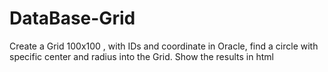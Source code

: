 # DataBase-Grid
Create a Grid 100x100 , with IDs and coordinate in Oracle, find a circle with specific center and radius into the Grid. Show the results in html

